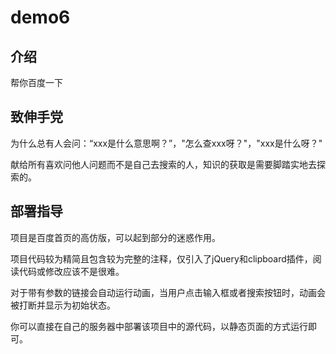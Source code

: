 # demo6

## 介绍
帮你百度一下

## 致伸手党

为什么总有人会问：“xxx是什么意思啊？”，"怎么查xxx呀？"，"xxx是什么呀？"

献给所有喜欢问他人问题而不是自己去搜索的人，知识的获取是需要脚踏实地去探索的。

## 部署指导

项目是百度首页的高仿版，可以起到部分的迷惑作用。

项目代码较为精简且包含较为完整的注释，仅引入了jQuery和clipboard插件，阅读代码或修改应该不是很难。

对于带有参数的链接会自动运行动画，当用户点击输入框或者搜索按钮时，动画会被打断并显示为初始状态。

你可以直接在自己的服务器中部署该项目中的源代码，以静态页面的方式运行即可。
